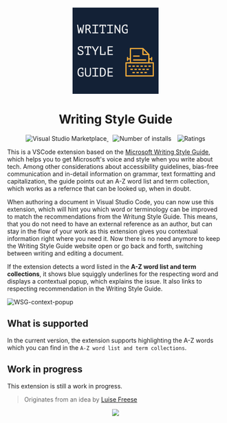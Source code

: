 <p align="center">
  <a href="https://marketplace.visualstudio.com/items?itemName=eliostruyf.vscode-microsoft-writingstyleguide">
    <img alt="Writing Style Guide" src="./assets/writing-style-guide.png" height="200">
  </a>
</p>

<h1 align="center">Writing Style Guide</h1>

<p align="center">
  <a href="https://marketplace.visualstudio.com/items?itemName=eliostruyf.vscode-microsoft-writingstyleguide" title="Check it out on the Visual Studio Marketplace">
    <img src="https://vsmarketplacebadge.apphb.com/version/eliostruyf.vscode-microsoft-writingstyleguide.svg" alt="Visual Studio Marketplace" style="display: inline-block" />
  </a>

  <img src="https://vsmarketplacebadge.apphb.com/installs/eliostruyf.vscode-microsoft-writingstyleguide.svg" alt="Number of installs"  style="display: inline-block;margin-left:10px" />
  
  <img src="https://vsmarketplacebadge.apphb.com/rating/eliostruyf.vscode-microsoft-writingstyleguide.svg" alt="Ratings" style="display: inline-block;margin-left:10px" />
</p>

This is a VSCode extension based on the [Microsoft Writing Style Guide](https://docs.microsoft.com/en-us/style-guide/welcome/), which helps you to get Microsoft's voice and style when you write about tech. Among other considerations about accessibility guidelines, bias-free communication and in-detail information on grammar, text formatting and capitalization, the guide points out an A-Z word list and term collection, which works as a refernce that can be looked up, when in doubt. 

When authoring a document in Visual Studio Code, you can now use this extension, which will hint you which word or terminology can be improved to match the recommendations from the Writung Style Guide. This means, that you do not need to have an external reference as an author, but can stay in the flow of your work as this extension gives you contextual information right where you need it. Now there is no need anymore to keep the Writing Style Guide website open or go back and forth, switching between writing and editing a document. 

If the extension detects a word listed in the **A-Z word list and term collections**, it shows blue squiggly underlines for the respecting word and displays a contextual popup, which explains the issue. It also links to respecting recommendation in the Writing Style Guide. 

<img width="535" alt="WSG-context-popup" src="https://user-images.githubusercontent.com/49960482/123083942-e458d100-d420-11eb-8401-f9e281a5d356.png">

## What is supported

In the current version, the extension supports highlighting the A-Z words which you can find in the `A-Z word list and term collections`.

## Work in progress

This extension is still a work in progress.

> Originates from an idea by [Luise Freese](https://github.com/LuiseFreese)

<p align="center">
  <a href="#">
      <img src="https://estruyf-github.azurewebsites.net/api/VisitorHit?user=estruyf&repo=vscode-microsoft-writingstyleguide&countColor=%23D69B37&labelColor=%23162034" />
   </a>
</p>
